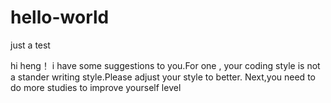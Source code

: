 # hello-world
just a test 

hi heng！
i have some suggestions to you.For one , your coding style is not a stander writing style.Please adjust your style to better.
Next,you need to do more studies to improve yourself level
